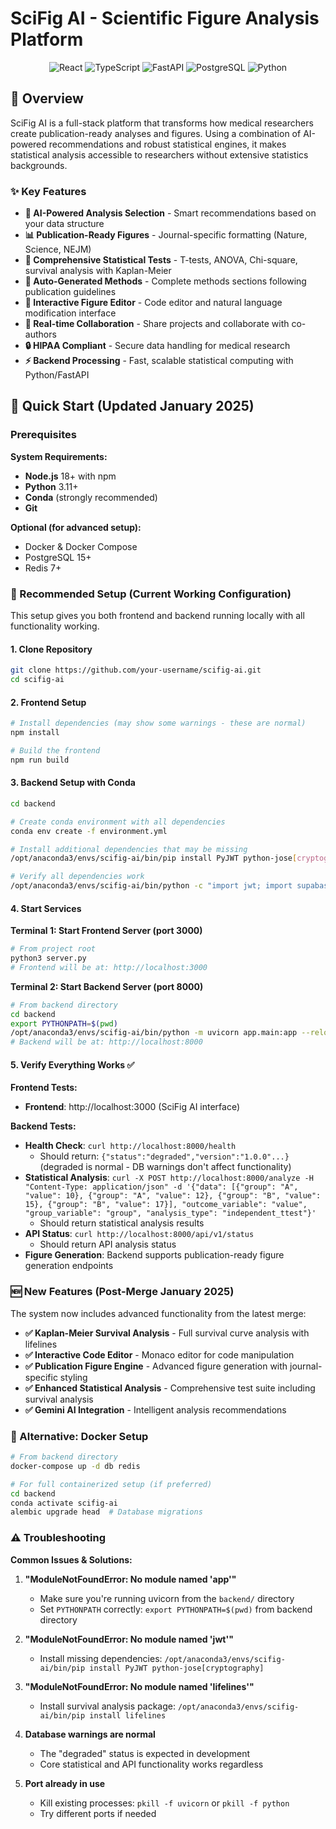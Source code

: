 # SciFig AI - Scientific Figure Analysis Platform

<div align="center">
  <img src="https://img.shields.io/badge/React-18.3.1-blue?style=for-the-badge&logo=react" alt="React" />
  <img src="https://img.shields.io/badge/TypeScript-5.5.3-blue?style=for-the-badge&logo=typescript" alt="TypeScript" />
  <img src="https://img.shields.io/badge/FastAPI-0.104.1-green?style=for-the-badge&logo=fastapi" alt="FastAPI" />
  <img src="https://img.shields.io/badge/PostgreSQL-15-blue?style=for-the-badge&logo=postgresql" alt="PostgreSQL" />
  <img src="https://img.shields.io/badge/Python-3.11-yellow?style=for-the-badge&logo=python" alt="Python" />
</div>

## 🧬 Overview

SciFig AI is a full-stack platform that transforms how medical researchers create publication-ready analyses and figures. Using a combination of AI-powered recommendations and robust statistical engines, it makes statistical analysis accessible to researchers without extensive statistics backgrounds.

### ✨ Key Features

- **🤖 AI-Powered Analysis Selection** - Smart recommendations based on your data structure  
- **📊 Publication-Ready Figures** - Journal-specific formatting (Nature, Science, NEJM)
- **🔬 Comprehensive Statistical Tests** - T-tests, ANOVA, Chi-square, survival analysis with Kaplan-Meier
- **📝 Auto-Generated Methods** - Complete methods sections following publication guidelines
- **🎨 Interactive Figure Editor** - Code editor and natural language modification interface
- **👥 Real-time Collaboration** - Share projects and collaborate with co-authors
- **🔒 HIPAA Compliant** - Secure data handling for medical research
- **⚡ Backend Processing** - Fast, scalable statistical computing with Python/FastAPI

## 🚀 Quick Start (Updated January 2025)

### Prerequisites

**System Requirements:**
- **Node.js** 18+ with npm
- **Python** 3.11+ 
- **Conda** (strongly recommended)
- **Git**

**Optional (for advanced setup):**
- Docker & Docker Compose
- PostgreSQL 15+
- Redis 7+

### 🎯 Recommended Setup (Current Working Configuration)

This setup gives you both frontend and backend running locally with all functionality working.

#### 1. Clone Repository
```bash
git clone https://github.com/your-username/scifig-ai.git
cd scifig-ai
```

#### 2. Frontend Setup
```bash
# Install dependencies (may show some warnings - these are normal)
npm install

# Build the frontend
npm run build
```

#### 3. Backend Setup with Conda
```bash
cd backend

# Create conda environment with all dependencies
conda env create -f environment.yml

# Install additional dependencies that may be missing
/opt/anaconda3/envs/scifig-ai/bin/pip install PyJWT python-jose[cryptography] supabase lifelines

# Verify all dependencies work
/opt/anaconda3/envs/scifig-ai/bin/python -c "import jwt; import supabase; import lifelines; from publication_viz_engine import PublicationVizEngine; print('✅ All dependencies working')"
```

#### 4. Start Services

**Terminal 1: Start Frontend Server (port 3000)**
```bash
# From project root
python3 server.py
# Frontend will be at: http://localhost:3000
```

**Terminal 2: Start Backend Server (port 8000)**
```bash
# From backend directory
cd backend
export PYTHONPATH=$(pwd)
/opt/anaconda3/envs/scifig-ai/bin/python -m uvicorn app.main:app --reload --host 127.0.0.1 --port 8000
# Backend will be at: http://localhost:8000
```

#### 5. Verify Everything Works ✅

**Frontend Tests:**
- **Frontend**: http://localhost:3000 (SciFig AI interface)

**Backend Tests:**
- **Health Check**: `curl http://localhost:8000/health` 
  - Should return: `{"status":"degraded","version":"1.0.0"...}` (degraded is normal - DB warnings don't affect functionality)
- **Statistical Analysis**: `curl -X POST http://localhost:8000/analyze -H "Content-Type: application/json" -d '{"data": [{"group": "A", "value": 10}, {"group": "A", "value": 12}, {"group": "B", "value": 15}, {"group": "B", "value": 17}], "outcome_variable": "value", "group_variable": "group", "analysis_type": "independent_ttest"}'`
  - Should return statistical analysis results
- **API Status**: `curl http://localhost:8000/api/v1/status`
  - Should return API analysis status
- **Figure Generation**: Backend supports publication-ready figure generation endpoints

### 🆕 New Features (Post-Merge January 2025)

The system now includes advanced functionality from the latest merge:

- **✅ Kaplan-Meier Survival Analysis** - Full survival curve analysis with lifelines
- **✅ Interactive Code Editor** - Monaco editor for code manipulation  
- **✅ Publication Figure Engine** - Advanced figure generation with journal-specific styling
- **✅ Enhanced Statistical Analysis** - Comprehensive test suite including survival analysis
- **✅ Gemini AI Integration** - Intelligent analysis recommendations

### 🐳 Alternative: Docker Setup

```bash
# From backend directory
docker-compose up -d db redis

# For full containerized setup (if preferred)
cd backend
conda activate scifig-ai
alembic upgrade head  # Database migrations
```

### ⚠️ Troubleshooting

**Common Issues & Solutions:**

1. **"ModuleNotFoundError: No module named 'app'"**
   - Make sure you're running uvicorn from the `backend/` directory
   - Set `PYTHONPATH` correctly: `export PYTHONPATH=$(pwd)` from backend directory

2. **"ModuleNotFoundError: No module named 'jwt'"**
   - Install missing dependencies: `/opt/anaconda3/envs/scifig-ai/bin/pip install PyJWT python-jose[cryptography]`

3. **"ModuleNotFoundError: No module named 'lifelines'"**  
   - Install survival analysis package: `/opt/anaconda3/envs/scifig-ai/bin/pip install lifelines`

4. **Database warnings are normal**
   - The "degraded" status is expected in development
   - Core statistical and API functionality works regardless

5. **Port already in use**
   - Kill existing processes: `pkill -f uvicorn` or `pkill -f python`
   - Try different ports if needed